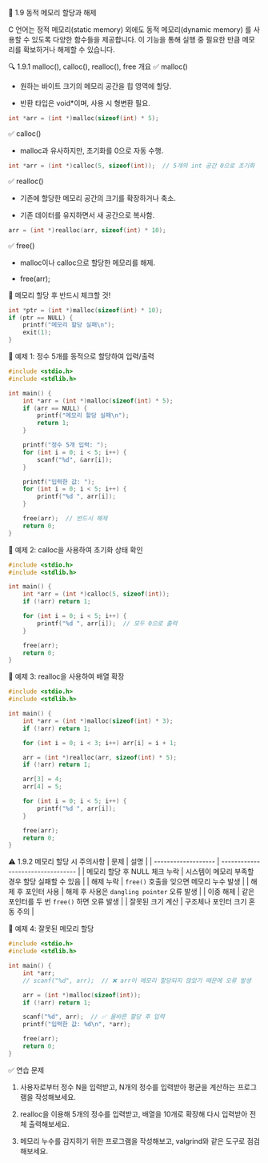 📘 1.9 동적 메모리 할당과 해제

C 언어는 정적 메모리(static memory) 외에도 동적 메모리(dynamic memory) 를 사용할 수 있도록 다양한 함수들을 제공합니다. 이 기능을 통해 실행 중 필요한 만큼 메모리를 확보하거나 해제할 수 있습니다.

🔍 1.9.1 malloc(), calloc(), realloc(), free 개요
✅ malloc()

* 원하는 바이트 크기의 메모리 공간을 힙 영역에 할당.

* 반환 타입은 void*이며, 사용 시 형변환 필요.
```c
int *arr = (int *)malloc(sizeof(int) * 5);
```
✅ calloc()

* malloc과 유사하지만, 초기화를 0으로 자동 수행.
```c
int *arr = (int *)calloc(5, sizeof(int));  // 5개의 int 공간 0으로 초기화
```
✅ realloc()

* 기존에 할당한 메모리 공간의 크기를 확장하거나 축소.

* 기존 데이터를 유지하면서 새 공간으로 복사함.
```c
arr = (int *)realloc(arr, sizeof(int) * 10);
```
✅ free()

* malloc이나 calloc으로 할당한 메모리를 해제.

* free(arr);

🔎 메모리 할당 후 반드시 체크할 것!
```c
int *ptr = (int *)malloc(sizeof(int) * 10);
if (ptr == NULL) {
    printf("메모리 할당 실패\n");
    exit(1);
}
```
🧪 예제 1: 정수 5개를 동적으로 할당하여 입력/출력
```c
#include <stdio.h>
#include <stdlib.h>

int main() {
    int *arr = (int *)malloc(sizeof(int) * 5);
    if (arr == NULL) {
        printf("메모리 할당 실패\n");
        return 1;
    }

    printf("정수 5개 입력: ");
    for (int i = 0; i < 5; i++) {
        scanf("%d", &arr[i]);
    }

    printf("입력한 값: ");
    for (int i = 0; i < 5; i++) {
        printf("%d ", arr[i]);
    }

    free(arr);  // 반드시 해제
    return 0;
}
```
🧪 예제 2: calloc을 사용하여 초기화 상태 확인
```c
#include <stdio.h>
#include <stdlib.h>

int main() {
    int *arr = (int *)calloc(5, sizeof(int));
    if (!arr) return 1;

    for (int i = 0; i < 5; i++) {
        printf("%d ", arr[i]);  // 모두 0으로 출력
    }

    free(arr);
    return 0;
}
```
🧪 예제 3: realloc을 사용하여 배열 확장
```c
#include <stdio.h>
#include <stdlib.h>

int main() {
    int *arr = (int *)malloc(sizeof(int) * 3);
    if (!arr) return 1;

    for (int i = 0; i < 3; i++) arr[i] = i + 1;

    arr = (int *)realloc(arr, sizeof(int) * 5);
    if (!arr) return 1;

    arr[3] = 4;
    arr[4] = 5;

    for (int i = 0; i < 5; i++) {
        printf("%d ", arr[i]);
    }

    free(arr);
    return 0;
}
```
⚠️ 1.9.2 메모리 할당 시 주의사항
| 문제                  | 설명                                |
| ------------------- | --------------------------------- |
| 메모리 할당 후 NULL 체크 누락 | 시스템이 메모리 부족할 경우 할당 실패할 수 있음       |
| 해제 누락               | `free()` 호출을 잊으면 메모리 누수 발생        |
| 해제 후 포인터 사용         | 해제 후 사용은 `dangling pointer` 오류 발생 |
| 이중 해제               | 같은 포인터를 두 번 `free()` 하면 오류 발생     |
| 잘못된 크기 계산           | 구조체나 포인터 크기 혼동 주의                 |

🧪 예제 4: 잘못된 메모리 할당
```c
#include <stdio.h>
#include <stdlib.h>

int main() {
    int *arr;
    // scanf("%d", arr);  // ❌ arr이 메모리 할당되지 않았기 때문에 오류 발생

    arr = (int *)malloc(sizeof(int));
    if (!arr) return 1;

    scanf("%d", arr);  // ✅ 올바른 할당 후 입력
    printf("입력한 값: %d\n", *arr);

    free(arr);
    return 0;
}
```
✅ 연습 문제

1. 사용자로부터 정수 N을 입력받고, N개의 정수를 입력받아 평균을 계산하는 프로그램을 작성해보세요.

2. realloc을 이용해 5개의 정수를 입력받고, 배열을 10개로 확장해 다시 입력받아 전체 출력해보세요.

3. 메모리 누수를 감지하기 위한 프로그램을 작성해보고, valgrind와 같은 도구로 점검해보세요.

